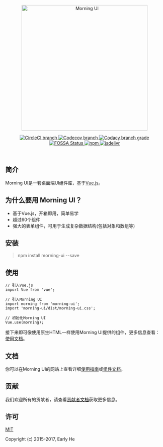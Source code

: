 <p align="center">
    <img src="http://h0.hucdn.com/open/201643/b11d51da34591932_1200x1200.jpg" width="400" alt="Morning UI">
</p>

<p align="center">
    <a href="https://circleci.com/gh/Morning-UI/morning-ui">
        <img src="https://img.shields.io/circleci/project/github/Morning-UI/morning-ui/master.svg" alt="CircleCI branch">
    </a>
    <a href="https://codecov.io/gh/Morning-UI/morning-ui/branch/master">
        <img src="https://img.shields.io/codecov/c/github/Morning-UI/morning-ui/master.svg" alt="Codecov branch">
    </a>
    <a href="https://www.codacy.com/app/EarlyH/morning-ui?utm_source=github.com&amp;utm_medium=referral&amp;utm_content=Morning-UI/morning-ui&amp;utm_campaign=Badge_Grade">
        <img src="https://img.shields.io/codacy/grade/91448799c68e4422ba6436a7ecdb08a7/master.svg" alt="Codacy branch grade">
    </a>
    <a href="https://app.fossa.io/projects/git%2Bgithub.com%2FMorning-UI%2Fmorning-ui?ref=badge_shield">
        <img src="https://app.fossa.io/api/projects/git%2Bgithub.com%2FMorning-UI%2Fmorning-ui.svg?type=shield" alt="FOSSA Status">
    </a>
    <a href="https://www.npmjs.com/package/morning-ui">
        <img src="https://img.shields.io/npm/l/morning-ui.svg" alt="npm">
    </a>
    <a href="https://www.jsdelivr.com/package/npm/morning-ui">
        <img src="https://data.jsdelivr.com/v1/package/npm/morning-ui/badge?style=rounded" alt="jsdelivr">
    </a>
</p>
<br>

## 简介

Morning UI是一套桌面端UI组件库，基于[Vue.js](https://github.com/vuejs/vue)。

## 为什么要用 Morning UI？

- 基于Vue.js，开箱即用，简单易学
- 超过60个组件
- 强大的表单组件，可用于生成复杂数据结构(包括对象和数组等)

## 安装

> npm install morning-ui --save

## 使用

    // 引入Vue.js
    import Vue from 'vue';

    // 引入Morning UI
    import morning from 'morning-ui';
    import 'morning-ui/dist/morning-ui.css';

    // 初始化Morning UI
    Vue.use(morning);

接下来即可像使用原生HTML一样使用Morning UI提供的组件，更多信息查看：[使用文档](https://morning-ui.com/guide/usage.html)。

## 文档

你可以在Morning UI的网站上查看详细[使用指南](https://morning-ui.com/guide/introduction.html)或[组件文档](https://morning-ui.com/component/h.html)。

## 贡献

我们欢迎所有的贡献者，请查看[贡献者文档](https://morning-ui.com/guide/becontributor.html)获取更多信息。

## 许可

[MIT](http://opensource.org/licenses/MIT)

Copyright (c) 2015-2017, Early He
